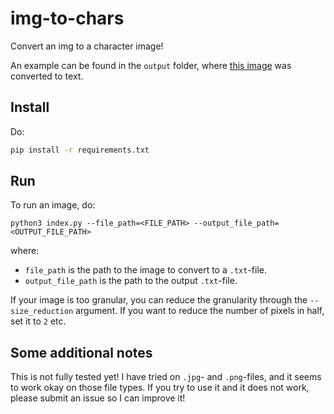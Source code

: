 # img-to-chars
Convert an img to a character image!

An example can be found in the `output` folder, where [this image](https://book-of-mario.fandom.com/wiki/Darkness?file=Darkness.png) was converted to text.

## Install

Do:

```bash
pip install -r requirements.txt
```

## Run

To run an image, do:

```
python3 index.py --file_path=<FILE_PATH> --output_file_path=<OUTPUT_FILE_PATH>
```

where:
- `file_path` is the path to the image to convert to a `.txt`-file.
- `output_file_path` is the path to the output `.txt`-file.

If your image is too granular, you can reduce the granularity through the `--size_reduction` argument. If you want to reduce the number of pixels in half, set it to `2` etc.

## Some additional notes

This is not fully tested yet! I have tried on `.jpg`- and `.png`-files, and it seems to work okay on those file types. If you try to use it and it does not work, please submit an issue so I can improve it!
